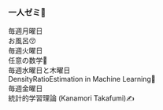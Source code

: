 ### 一人ゼミ🤪 
毎週月曜日  
お風呂😚  
毎週火曜日  
任意の数学🤩  
毎週水曜日と木曜日  
DensityRatioEstimation in Machine Learning💪  
毎週金曜日  
統計的学習理論 (Kanamori Takafumi)✍️  
